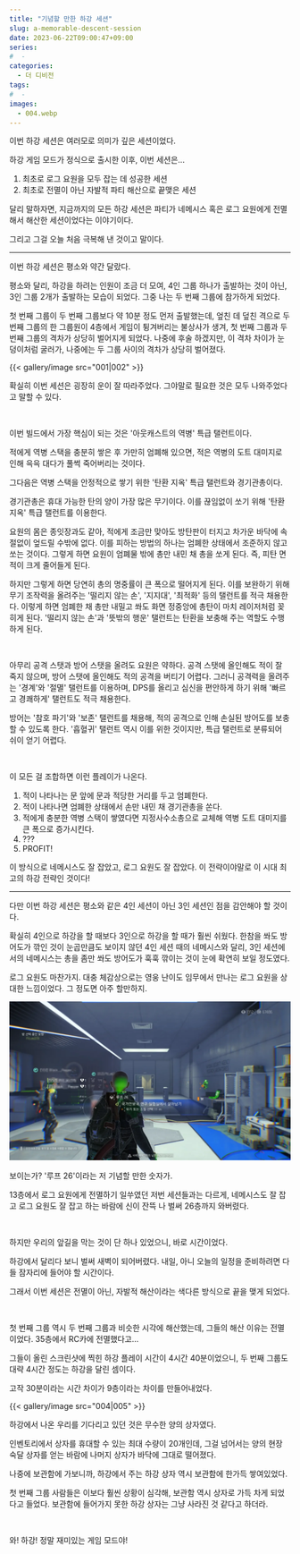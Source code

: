 ```yaml
---
title: "기념할 만한 하강 세션"
slug: a-memorable-descent-session
date: 2023-06-22T09:00:47+09:00
series:
#  - 
categories:
  - 더 디비전
tags:
#  - 
images:
  - 004.webp
---
```


이번 하강 세션은 여러모로 의미가 깊은 세션이었다.

하강 게임 모드가 정식으로 출시한 이후, 이번 세션은...

1. 최초로 로그 요원을 모두 잡는 데 성공한 세션
2. 최초로 전멸이 아닌 자발적 파티 해산으로 끝맺은 세션

달리 말하자면, 지금까지의 모든 하강 세션은 파티가 네메시스 혹은 로그 요원에게 전멸해서 해산한 세션이었다는 이야기이다.

그리고 그걸 오늘 처음 극복해 낸 것이고 말이다.

***

이번 하강 세션은 평소와 약간 달랐다.

평소와 달리, 하강을 하려는 인원이 조금 더 모여, 4인 그룹 하나가 출발하는 것이 아닌, 3인 그룹 2개가 출발하는 모습이 되었다. 그중 나는 두 번째 그룹에 참가하게 되었다.

첫 번째 그룹이 두 번째 그룹보다 약 10분 정도 먼저 출발했는데, 엎친 데 덮친 격으로 두 번째 그룹의 한 그룹원이 4층에서 게임이 튕겨버리는 불상사가 생겨, 첫 번째 그룹과 두 번째 그룹의 격차가 상당히 벌어지게 되었다. 나중에 후술 하겠지만, 이 격차 차이가 눈덩이처럼 굴러가, 나중에는 두 그룹 사이의 격차가 상당히 벌어졌다.

{{< gallery/image src="001|002" >}}

확실히 이번 세션은 굉장히 운이 잘 따라주었다. 그야말로 필요한 것은 모두 나와주었다고 말할 수 있다.

&nbsp;

이번 빌드에서 가장 핵심이 되는 것은 '아웃캐스트의 역병' 특급 탤런트이다.

적에게 역병 스택을 충분히 쌓은 후 가만히 엄폐해 있으면, 적은 역병의 도트 대미지로 인해 윽윽 대다가 풀썩 죽어버리는 것이다.

그다음은 역병 스택을 안정적으로 쌓기 위한 '탄환 지옥' 특급 탤런트와 경기관총이다.

경기관총은 휴대 가능한 탄의 양이 가장 많은 무기이다. 이를 끊임없이 쏘기 위해 '탄환 지옥' 특급 탤런트를 이용한다.

요원의 몸은 종잇장과도 같아, 적에게 조금만 맞아도 방탄판이 터지고 차가운 바닥에 속절없이 엎드릴 수밖에 없다. 이를 피하는 방법의 하나는 엄폐한 상태에서 조준하지 않고 쏘는 것이다. 그렇게 하면 요원이 엄폐물 밖에 총만 내민 채 총을 쏘게 된다. 즉, 피탄 면적이 크게 줄어들게 된다.

하지만 그렇게 하면 당연히 총의 명중률이 큰 폭으로 떨어지게 된다. 이를 보완하기 위해 무기 조작력을 올려주는 '떨리지 않는 손', '지지대', '최적화' 등의 탤런트를 적극 채용한다. 이렇게 하면 엄폐한 채 총만 내밀고 쏴도 화면 정중앙에 총탄이 마치 레이저처럼 꽂히게 된다. '떨리지 않는 손'과 '뜻밖의 행운' 탤런트는 탄환을 보충해 주는 역할도 수행하게 된다.

&nbsp;

아무리 공격 스탯과 방어 스탯을 올려도 요원은 약하다. 공격 스탯에 올인해도 적이 잘 죽지 않으며, 방어 스탯에 올인해도 적의 공격을 버티기 어렵다. 그러니 공격력을 올려주는 '경계'와 '절멸' 탤런트를 이용하며, DPS를 올리고 심신을 편안하게 하기 위해 '빠르고 경쾌하게' 탤런트도 적극 채용한다.

방어는 '참호 파기'와 '보존' 탤런트를 채용해, 적의 공격으로 인해 손실된 방어도를 보충할 수 있도록 한다. '흡혈귀' 탤런트 역시 이를 위한 것이지만, 특급 탤런트로 분류되어 쉬이 얻기 어렵다.

&nbsp;

이 모든 걸 조합하면 이런 플레이가 나온다.

1. 적이 나타나는 문 앞에 문과 적당한 거리를 두고 엄폐한다.
2. 적이 나타나면 엄폐한 상태에서 손만 내민 채 경기관총을 쏜다.
3. 적에게 충분한 역병 스택이 쌓였다면 지정사수소총으로 교체해 역병 도트 대미지를 큰 폭으로 증가시킨다.
4. ???
5. PROFIT!

이 방식으로 네메시스도 잘 잡았고, 로그 요원도 잘 잡았다. 이 전략이야말로 이 시대 최고의 하강 전략인 것이다!

***

다만 이번 하강 세션은 평소와 같은 4인 세션이 아닌 3인 세션인 점을 감안해야 할 것이다.

확실히 4인으로 하강을 할 때보다 3인으로 하강을 할 때가 훨씬 쉬웠다. 한참을 쏴도 방어도가 깎인 것이 눈곱만큼도 보이지 않던 4인 세션 때의 네메시스와 달리, 3인 세션에서의 네메시스는 총을 좀만 쏴도 방어도가 훅훅 깎이는 것이 눈에 확연히 보일 정도였다.

로그 요원도 마찬가지. 대충 체감상으로는 영웅 난이도 임무에서 만나는 로그 요원을 상대한 느낌이었다. 그 정도면 아주 할만하지.

![](003.webp)

보이는가? '루프 26'이라는 저 기념할 만한 숫자가.

13층에서 로그 요원에게 전멸하기 일쑤였던 저번 세션들과는 다르게, 네메시스도 잘 잡고 로그 요원도 잘 잡고 하는 바람에 신이 잔뜩 나 벌써 26층까지 와버렸다.

&nbsp;

하지만 우리의 앞길을 막는 것이 단 하나 있었으니, 바로 시간이었다.

하강에서 달리다 보니 벌써 새벽이 되어버렸다. 내일, 아니 오늘의 일정을 준비하려면 다들 잠자리에 들어야 할 시간이다.

그래서 이번 세션은 전멸이 아닌, 자발적 해산이라는 색다른 방식으로 끝을 맺게 되었다.

&nbsp;

첫 번째 그룹 역시 두 번째 그룹과 비슷한 시각에 해산했는데, 그들의 해산 이유는 전멸이었다. 35층에서 RC카에 전멸했다고...

그들이 올린 스크린샷에 찍힌 하강 플레이 시간이 4시간 40분이었으니, 두 번째 그룹도 대략 4시간 정도는 하강을 달린 셈이다.

고작 30분이라는 시간 차이가 9층이라는 차이를 만들어내었다.

{{< gallery/image src="004|005" >}}

하강에서 나온 우리를 기다리고 있던 것은 무수한 양의 상자였다.

인벤토리에서 상자를 휴대할 수 있는 최대 수량이 20개인데, 그걸 넘어서는 양의 현장 숙달 상자를 얻는 바람에 나머지 상자가 바닥에 그대로 떨어졌다.

나중에 보관함에 가보니까, 하강에서 주는 하강 상자 역시 보관함에 한가득 쌓여있었다.

첫 번째 그룹 사람들은 이보다 훨씬 상황이 심각해, 보관함 역시 상자로 가득 차게 되었다고 들었다. 보관함에 들어가지 못한 하강 상자는 그냥 사라진 것 같다고 하더라.

&nbsp;

와! 하강! 정말 재미있는 게임 모드야!
